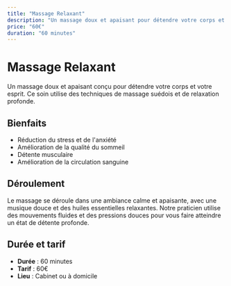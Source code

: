 ```yaml
---
title: "Massage Relaxant"
description: "Un massage doux et apaisant pour détendre votre corps et votre esprit"
price: "60€"
duration: "60 minutes"
---
```


# Massage Relaxant

Un massage doux et apaisant conçu pour détendre votre corps et votre esprit. Ce soin utilise des techniques de massage suédois et de relaxation profonde.

## Bienfaits

- Réduction du stress et de l'anxiété
- Amélioration de la qualité du sommeil
- Détente musculaire
- Amélioration de la circulation sanguine

## Déroulement

Le massage se déroule dans une ambiance calme et apaisante, avec une musique douce et des huiles essentielles relaxantes. Notre praticien utilise des mouvements fluides et des pressions douces pour vous faire atteindre un état de détente profonde.

## Durée et tarif

- **Durée** : 60 minutes
- **Tarif** : 60€
- **Lieu** : Cabinet ou à domicile

